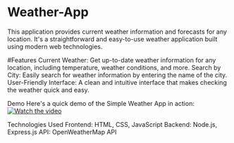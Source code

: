 # Weather-App

This application provides current weather information and forecasts for any location. It's a straightforward and easy-to-use weather application built using modern web technologies.

#Features
Current Weather: Get up-to-date weather information for any location, including temperature, weather conditions, and more.
Search by City: Easily search for weather information by entering the name of the city.
User-Friendly Interface: A clean and intuitive interface that makes checking the weather quick and easy.

Demo
Here's a quick demo of the Simple Weather App in action:
[![Watch the video](https://raw.githubusercontent.com/aaryank1/Weather-App/main/assets/thumbnail.jpg)](https://raw.githubusercontent.com/aaryank1/Weather-App/main/assets/video.mp4)

Technologies Used
Frontend: HTML, CSS, JavaScript
Backend: Node.js, Express.js
API: OpenWeatherMap API
